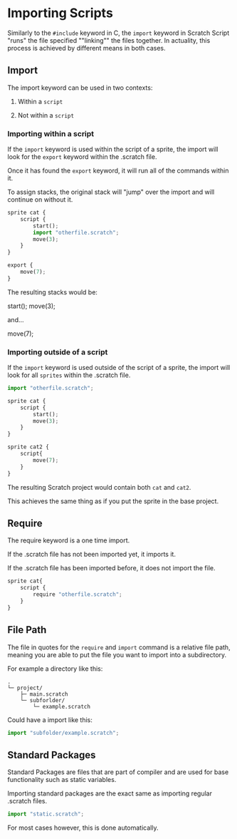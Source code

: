# Importing Scripts

Similarly to the `#include` keyword in C, the `import` keyword in Scratch Script "runs" the file specified ""linking"" the files together. In actuality, this process is achieved by different means in both cases.

## Import

The import keyword can be used in two contexts:

1. Within a `script`

2. Not within a `script`

### Importing within a script

If the `import` keyword is used within the script of a sprite, the import will look for the `export` keyword within the .scratch file.

Once it has found the `export` keyword, it will run all of the commands within it.

To assign stacks, the original stack will "jump" over the import and will continue on without it.

```py title="main.scratch"
sprite cat {
    script {
        start();
        import "otherfile.scratch";
        move(3);
    }
}
```

```py title="otherfile.scratch"
export {
    move(7);
}
```

The resulting stacks would be:

start(); move(3);

and...

move(7);

### Importing outside of a script

If the `import` keyword is used outside of the script of a sprite, the import will look for all `sprites` within the .scratch file.

```py title="main.scratch"
import "otherfile.scratch";

sprite cat {
    script {
        start();
        move(3);
    }
}
```

```py title="otherfile.scratch"
sprite cat2 {
    script{
        move(7);
    }
}
```

The resulting Scratch project would contain both `cat` and `cat2`.

This achieves the same thing as if you put the sprite in the base project.

## Require

The require keyword is a one time import.

If the .scratch file has not been imported yet, it imports it.

If the .scratch file has been imported before, it does not import the file.

```py title="main.scratch"
sprite cat{
    script {
        require "otherfile.scratch";
    }
}
```

## File Path

The file in quotes for the `require` and `import` command is a relative file path, meaning you are able to put the file you want to import into a subdirectory.

For example a directory like this:

```
.
└─ project/
    ├─ main.scratch
    └─ subforlder/
        └─ example.scratch
```

Could have a import like this:

```py title="main.scratch"
import "subfolder/example.scratch";
```

## Standard Packages

Standard Packages are files that are part of compiler and are used for base functionality such as static variables.

Importing standard packages are the exact same as importing regular .scratch files.

```py
import "static.scratch";
```

For most cases however, this is done automatically.